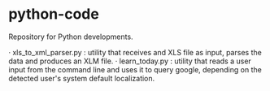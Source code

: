 # python-code
Repository for Python developments.

· xls_to_xml_parser.py : utility that receives and XLS file as input, parses the data and produces an XLM file.
· learn_today.py : utility that reads a user input from the command line and uses it to query google, depending on the detected user's system default localization. 
